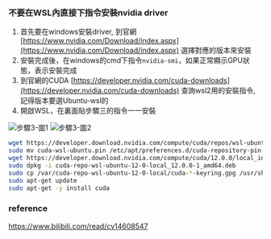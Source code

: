 
### 不要在WSL內直接下指令安裝nvidia driver

1. 首先要在windows安裝driver, 到官網 [https://www.nvidia.com/Download/index.aspx](https://www.nvidia.com/Download/index.aspx) 選擇對應的版本來安裝
2. 安裝完成後，在windows的cmd下指令`nvidia-smi`，如果正常顯示GPU狀態，表示安裝完成
3. 到官網的CUDA [https://developer.nvidia.com/cuda-downloads](https://developer.nvidia.com/cuda-downloads)  查詢wsl2用的安裝指令, 記得版本要選Ubuntu-wsl的
4. 開啟WSL，在裏面貼步驟三的指令一一安裝

![步驟3-圖1](https://i.imgur.com/dn5BQNi.png)
![步驟3-圖2](https://i.imgur.com/3RBN3s1.png)

```sh
wget https://developer.download.nvidia.com/compute/cuda/repos/wsl-ubuntu/x86_64/cuda-wsl-ubuntu.pin
sudo mv cuda-wsl-ubuntu.pin /etc/apt/preferences.d/cuda-repository-pin-600
wget https://developer.download.nvidia.com/compute/cuda/12.0.0/local_installers/cuda-repo-wsl-ubuntu-12-0-local_12.0.0-1_amd64.deb
sudo dpkg -i cuda-repo-wsl-ubuntu-12-0-local_12.0.0-1_amd64.deb
sudo cp /var/cuda-repo-wsl-ubuntu-12-0-local/cuda-*-keyring.gpg /usr/share/keyrings/
sudo apt-get update
sudo apt-get -y install cuda
```

### reference
https://www.bilibili.com/read/cv14608547
